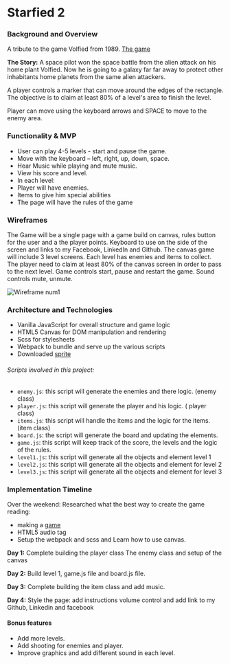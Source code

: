 # Starfied 2

### Background and Overview

A tribute to the game Volfied from 1989.
[The game](https://www.youtube.com/watch?v=RxuMVqkLD7o)

**The Story:** A space pilot won the space battle from the alien attack on his home plant Volfied. Now he is going to a galaxy far far away to protect other inhabitants home planets from the same alien attackers. 

A player controls a marker that can move around the edges of the rectangle. The objective is to claim at least 80% of a level's area to finish the level.

Player can move using the keyboard arrows and SPACE to move to the enemy area.

### Functionality & MVP
*	User can play 4-5 levels - start and pause the game.
*	Move with the keyboard – left, right, up, down, space.
*	Hear Music while playing and mute music.
*	View his score and level.
*	In each level:
  *	Player will have enemies.
  *	Items to give him special abilities
*	The page will have the rules of the game


### Wireframes
The Game will be a single page with a game build on canvas, rules button for the user and a the player points. Keyboard to use on the side of the screen and links to my Facebook, LinkedIn and Github.
The canvas game will include 3 level screens. Each level has enemies and items to collect.
The player need to claim at least 80% of the canvas screen in order to pass to the next level.
Game controls start, pause and restart the game.
Sound controls mute, unmute.

![Wireframe num1 ](assets/doc/starfied.png)



### Architecture and Technologies
*	Vanilla JavaScript for overall structure and game logic
*	HTML5 Canvas for DOM manipulation and rendering
*	Scss for stylesheets
*	Webpack to bundle and serve up the various scripts
*	Downloaded [sprite](https://opengameart.org/content/complete-spaceship-game-art-pack)

###### Scripts involved in this project:
*	`enemy.js`: this script will generate the enemies and there logic. (enemy class)
*	`player.js`: this script will generate the player and his logic. ( player class)
*	`items.js`: this script will handle the items and the logic for the items. (item class)
*	`board.js`: the script will generate the board and updating the elements.
*	`game.js`: this script will keep track of the score, the levels and the logic of the rules.
*	`level1.js`: this script will generate all the objects and element level 1
*	`level2.js`: this script will generate all the objects and element for level 2  
*	`level3.js`: this script will generate all the objects and element for level 3

### Implementation Timeline
Over the weekend:
Researched what the best way to create the game
reading:
*	making a [game](https://hackernoon.com/making-a-game-with-javascript-and-pixijs-part-1-e3235139cd6f)
*	HTML5 audio tag
* Setup the webpack and scss and Learn how to use canvas.

**Day 1:**
Complete building the player class
The enemy class and setup of the canvas

**Day 2:**
Build level 1, game.js file and board.js file.

**Day 3:**
	Complete building the item class and add music.

**Day 4:**
	Style the page: add instructions volume control and add link to my Github, Linkedin and facebook   

#### Bonus features
* Add more levels.
* Add shooting for enemies and player.
* Improve graphics and add different sound in each level.  
